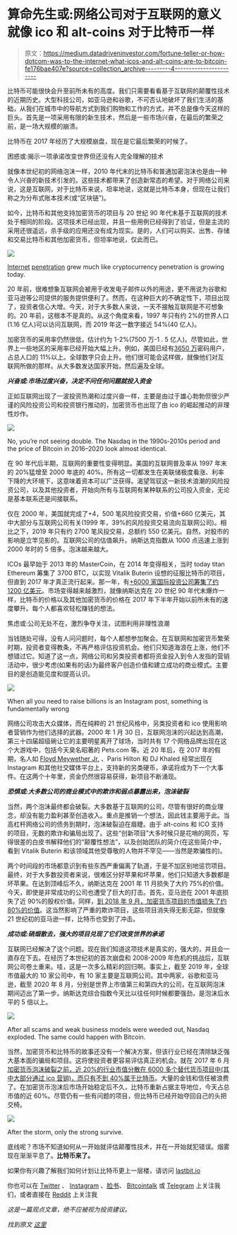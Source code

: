 # 算命先生或:网络公司对于互联网的意义就像 ico 和 alt-coins 对于比特币一样

> 原文：<https://medium.datadriveninvestor.com/fortune-teller-or-how-dotcom-was-to-the-internet-what-icos-and-alt-coins-are-to-bitcoin-fe176bae407e?source=collection_archive---------4----------------------->

比特币可能很快会升至前所未有的高度。我们只需要看看基于互联网的颠覆性技术的近期历史。大型科技公司，如亚马逊和谷歌，不可否认地破坏了我们生活的基础，从我们在城市中的导航方式到我们购物和工作的方式，并不总是像今天这样的巨头。首先是一项采用有限的新生技术，然后是一些市场兴奋，在最后的繁荣之前，是一场大规模的崩溃。

比特币在 2017 年经历了大规模崩盘，现在是它最后繁荣的时候了。

困惑或:揭示一项承诺改变世界但还没有人完全理解的技术

就像本世纪初的网络泡沫一样，2010 年代末的比特币和普通加密泡沫也是由一种令人兴奋的新技术引发的。这些技术都带来了创造新常态的希望。对于网络公司来说，这是互联网，对于比特币来说，坦率地说，这就是比特币本身，但现在让我们称之为分布式账本技术(或“区块链”)。

如今，比特币和其他支持加密货币的项目与 20 世纪 90 年代末基于互联网的技术处于相同的阶段。这项技术已经出现，并且一些用例已经得到了验证，但是主流的采用还很遥远，杀手级的应用还没有成为现实。是的，人们可以购买、出售、存储和交易比特币和其他加密货币，但坦率地说，仅此而已。

![](img/023125742765fcb6bdff46efc3e6d935.png)

[Internet](http://www.itu.int/ITU-D/ict/statistics/ict/) [penetration](https://www.itu.int/en/ITU-D/Statistics/Pages/stat/default.aspx) grew much like cryptocurrency penetration is growing today.

20 年前，很难想象互联网会被用于收发电子邮件以外的用途，更不用说为谷歌和亚马逊等公司提供的服务提供便利了。然而，在这种巨大的不确定性下，项目出现了，投资者信心大增。今天，对于大多数人来说，一天不接触互联网是不可想象的。20 年前，这根本不是真的。从这个角度来看，1997 年只有约 2%的世界人口(1.16 亿人)可以访问互联网，而 2019 年这一数字接近 54%(40 亿人)。

加密货币的采用率仍然很低，估计约为 1-2%(7500 万-1 . 5 亿人)。尽管如此，世界上一些地区的采用率已经开始大幅上升。例如，美国已经有[3650 万](https://cointelegraph.com/news/number-of-americans-owning-crypto-doubled-in-2019-finder)密码用户，占总人口的 11%以上。全球数字只会上升。他们很可能会这样做，就像他们对互联网所做的那样。从大多数发达国家开始，然后遍及全球。

***兴奋或:市场过度兴奋，决定不问任何问题就投入资金***

正如互联网出现了一波投资热潮和过度兴奋一样，主要是由过于雄心勃勃但很少严谨的风险投资公司和投资银行推动的，加密货币也出现了由 ico 的崛起推动的非理性炒作。

![](img/4b86e2a00f71442e2350271bd584c14c.png)

No, you’re not seeing double. The Nasdaq in the 1990s-2010s period and the price of Bitcoin in 2016–2020 look almost identical.

在 90 年代后半期，互联网的重要性变得明显。美国的互联网普及率从 1997 年末的 20%猛增至 2000 年底的 40%。所有这一切都发生在美联储极度看涨、利率下降的大环境下，这意味着资本可以广泛获得。渴望驾驭这一新技术浪潮的风险投资公司，以及其他投资者，开始向所有与互联网有某种联系的公司投入资金，无论是基本联系还是间接联系。

仅在 2000 年，美国就完成了+4，500 笔风险投资交易，价值+660 亿美元，其中大部分与互联网公司有关(1999 年，39%的风险投资交易流向互联网公司)。相比之下，2019 年只有约 2700 笔风投交易，总额约 550 亿美元。自然，对股市的影响是立竿见影的。互联网公司的估值飙升。纳斯达克指数从 1000 点迅速上涨到 2000 年时的 5 倍多。泡沫越来越大。

ICOs 最早始于 2013 年的 MasterCoin，在 2014 年变得相关，当时 today titan Ethereum 筹集了 3700 BTC，以实现 Vitalik Buterin 设想的征服比特币的项目，但直到 2017 年才真正流行起来。那一年，有[+6000 家国际投资公司筹集了约 1200 亿美元](https://icorating.com/statistics/market/)。市场变得越来越激烈，就像纳斯达克在 20 世纪 90 年代末爆炸一样，比特币的价格以及其他加密货币的价格在 2017 年下半年开始以前所未有的速度攀升。每个人都喜欢轻松赚钱的想法。

焦虑或:公司无处不在，激烈争夺关注，试图利用非理性浪潮

当钱随处可得，没有人问问题时，每个人都想参加聚会。在互联网和加密货币繁荣时期，投资者变得教条，不再严格评估投资机会。他们只知道海浪在上涨，他们不想错过它。知道了这一点，网络公司和另类投资者都将资金投入到令人发指的营销活动中，很少考虑(如果有的话)为最终客户创造价值和建立成功的商业模式。主要目的是创造能见度和提高认识。

![](img/9c2e60a14ee407c62b4075f58d8cb8da.png)

When all you need to raise billions is an Instagram post, something is fundamentally wrong

网络公司攻击大众媒体，而在纯粹的 21 世纪风格中，另类投资者和 ico 使用影响者营销作为他们选择的武器。2000 年 1 月 30 日，互联网泡沫的兴起达到高潮，第三十四届超级碗让它的主要明星离开了球场，当时共有 17 个网络品牌出现在这个大游戏中，包括今天臭名昭著的 Pets.com 等。近 20 年后，在 2017 年的假期，名人如 [Floyd Meywether Jr.](https://cointelegraph.com/news/boxing-champion-floyd-mayweather-promotes-yet-another-ico) 、Paris Hilton 和 DJ Khaled 经常出现在 Instagram 和其他社交媒体平台上，支持新的另类硬币，承诺将成为下一个大事件。在这两个十年里，资金仍然很容易获得，新项目不断涌现。

***恐惧或:大多数公司的商业模式中的欺诈和弱点暴露出来，泡沫破裂***

当然，两个泡沫最终都会破裂。大多数基于互联网的公司，尽管有很好的商业理念，却没有能力盈利甚至创造收入。重点是推销一个想法，因此钱主要用于此。当高杠杆网络公司的债务到期时，泡沫破裂迫在眉睫。由于 alt-coins 和 ICO 支持的项目，无数的欺诈和骗局出现了。这些“创新项目”大多时候只是花哨的网页，写得很差的白皮书解释他们的“颠覆性想法”，以及创始团队的简介(在这些简介中，看到 Vitalik Buterin 和该领域其他受尊敬的人物并不罕见——当然是欺骗性的)。

两个时间段的市场都意识到有些东西严重偏离了轨道，于是不加区别地惩罚项目。最终，对于大多数投资者来说，很难区分好苹果和坏苹果，他们只知道大多数都是坏苹果。在达到顶峰后不久，纳斯达克在 2001 年 11 月损失了大约 75%的价值。今天，即使是非常成功的公司也遭受了巨大的打击。首先，亚马逊在 2001 年底损失了近 90%的股权价值。同样，[到 2018 年 9 月，加密货币项目的市值损失了约 80%的价值](https://www.mvis-indices.com/indices/digital-assets/mvis-cryptocompare-digital-assets-10)。这当然影响了严重的欺诈项目，这些项目消失得无影无踪，但就像 21 世纪初的亚马逊一样，比特币也受到了冲击。

***成功或:硝烟散去，强大的项目兑现了它们改变世界的承诺***

互联网已经解决了这个问题。现在我们知道这项技术是真实的，强大的，并且会一直存在下去。在经历了本世纪初的首次崩盘和 2008-2009 年危机的挑战后，互联网公司卷土重来。哇，这是一次多么精彩的回归啊。事实上，截至 2019 年，全球市值最大的 10 家公司中，有 10 家主要是互联网公司。其中两家，谷歌和亚马逊，截至 2020 年 8 月，分别是世界上市值第三和第四大的公司，在互联网泡沫期间迈出了第一步。纳斯达克综合指数今天比以往任何时候都要强劲，是泡沫后水平的 5 倍以上。

![](img/f4b00933a753bde02e4b772473fb4b62.png)

After all scams and weak business models were weeded out, Nasdaq exploded. The same could happen with Bitcoin.

当然，加密货币和比特币的故事还没有一个解决方案，但该行业已经在清除缺乏强大基本面的骗局和项目。这将使投资者更容易评估真正的机会。就在 2017 年 6 月[加密货币泡沫破裂之前，近 20%的行业市值分散在 6000 多个替代货币项目中(其中大部分通过 ico 营销)，而只有不到 40%属于比特币](https://coinmarketcap.com/charts/)。大量的金钱和信任被浪费了。在加密货币泡沫后市场开始稳定后不久，比特币重新占据主导地位，今天占总市值的近 60%。尽管仍有一些有问题的项目，但比特币已经开始夺回自己的头把交椅。

![](img/3f3de03fb5f9ec6c3f1aab1c6261552d.png)

After the storm, only the strong survive.

底线呢？市场不知道如何从一开始就评估颠覆性技术，并在一开始就犯错误。烟雾现在渐渐平息了。**比特币来了。**

如果你有兴趣了解我们如何计划让比特币更上一层楼，请访问 [lastbit.io](https://lastbit.io/)

你也可以在 [Twitter](https://twitter.com/lastbitpay) 、 [Instagram](https://www.instagram.com/lastbit.io/?hl=en) 、[脸书](https://www.facebook.com/lastbitpay/)、 [Bitcointalk](https://bitcointalk.org/index.php?action=profile;u=2846820;) 或 [Telegram](https://t.me/joinchat/JY9kc1REPIu8qeufzpkSng) 上关注我们，或者直接在 [Reddit](https://www.reddit.com/user/bm_bkly/) 上关注我

*这是一篇观点文章，绝不应被视为投资建议。*

*找到原文* [*这里*](https://lastbit.io/dotcom-internet-icos-bitcoin/)